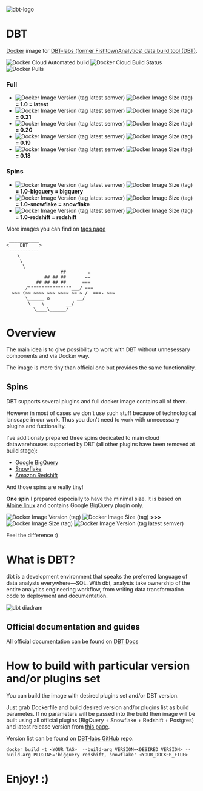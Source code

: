 ![dbt-logo](https://imgur.com/rGpbwpH.png)

# DBT

[Docker](https://www.docker.com/what-docker) image for [DBT-labs (former FishtownAnalytics) data build tool (DBT)](https://www.getdbt.com/product/).

![Docker Cloud Automated build](https://img.shields.io/docker/cloud/automated/xemuliam/dbt) ![Docker Cloud Build Status](https://img.shields.io/docker/cloud/build/xemuliam/dbt) ![Docker Pulls](https://img.shields.io/docker/pulls/xemuliam/dbt)


### Full
- ![Docker Image Version (tag latest semver)](https://img.shields.io/docker/v/xemuliam/dbt/latest?color=darkgreen) ![Docker Image Size (tag)](https://img.shields.io/docker/image-size/xemuliam/dbt/latest?color=darkgreen)   __= 1.0 = latest__
- ![Docker Image Version (tag latest semver)](https://img.shields.io/docker/v/xemuliam/dbt/0.21?color=darkblue) ![Docker Image Size (tag)](https://img.shields.io/docker/image-size/xemuliam/dbt/0.21?color=darkblue)    __= 0.21__
- ![Docker Image Version (tag latest semver)](https://img.shields.io/docker/v/xemuliam/dbt/0.20?color=red) ![Docker Image Size (tag)](https://img.shields.io/docker/image-size/xemuliam/dbt/0.20?color=red)    __= 0.20__
- ![Docker Image Version (tag latest semver)](https://img.shields.io/docker/v/xemuliam/dbt/0.19?color=red) ![Docker Image Size (tag)](https://img.shields.io/docker/image-size/xemuliam/dbt/0.19?color=red)    __= 0.19__
- ![Docker Image Version (tag latest semver)](https://img.shields.io/docker/v/xemuliam/dbt/0.18?color=red) ![Docker Image Size (tag)](https://img.shields.io/docker/image-size/xemuliam/dbt/0.18?color=red)    __= 0.18__

### Spins
- ![Docker Image Version (tag latest semver)](https://img.shields.io/docker/v/xemuliam/dbt/bigquery?label=BigQuery&color=blue) ![Docker Image Size (tag)](https://img.shields.io/docker/image-size/xemuliam/dbt/bigquery?color=blue)    __= 1.0-bigquery = bigquery__
- ![Docker Image Version (tag latest semver)](https://img.shields.io/docker/v/xemuliam/dbt/snowflake?label=Snowflake&color=lightblue) ![Docker Image Size (tag)](https://img.shields.io/docker/image-size/xemuliam/dbt/snowflake?color=lightblue)   __= 1.0-snowflake = snowflake__
- ![Docker Image Version (tag latest semver)](https://img.shields.io/docker/v/xemuliam/dbt/redshift?label=Redshift&color=orange) ![Docker Image Size (tag)](https://img.shields.io/docker/image-size/xemuliam/dbt/redshift?color=orange)   __= 1.0-redshift = redshift__


More images you can find on [tags page](https://hub.docker.com/r/xemuliam/dbt/tags?ordering=last_updated)

```
 ___________
<    DBT    >
 -----------
    \
     \
      \
                    ##        .
              ## ## ##       ==
           ## ## ## ##      ===
       /""""""""""""""""___/ ===
  ~~~ {~~ ~~~~ ~~~ ~~~~ ~~ ~ /  ===- ~~~
       \______ o          __/
        \    \        __/
          \____\______/
```

# Overview
The main idea is to give possibility to work with DBT without unnesessary components and via Docker way.

The image is more tiny than official one but provides the same functionality.

## Spins
DBT supports several plugins and full docker image contains all of them.

However in most of cases we don't use such stuff because of technological lanscape in our work. Thus you don't need to work with unnecessary plugins and fuctionality.

I've additionaly prepared three spins dedicated to main cloud datawarehouses supported by DBT (all other plugins have been removed at build stage):
- [Google BigQuery](https://cloud.google.com/bigquery)
- [Snowflake](https://www.snowflake.com/cloud-data-platform/)
- [Amazon Redshift](https://aws.amazon.com/redshift)


And those spins are really tiny!

__One spin__ I prepared especially to have the minimal size. It is based on [Alpine linux](https://alpinelinux.org) and contains Google BigQuery plugin only.

![Docker Image Version (tag)](https://img.shields.io/docker/v/fishtownanalytics/dbt/0.19.2?color=orange&label=Official%20DBT%20image) ![Docker Image Size (tag)](https://img.shields.io/docker/image-size/fishtownanalytics/dbt/0.19.2?color=red&label=%20) __>>>__ ![Docker Image Size (tag)](https://img.shields.io/docker/image-size/xemuliam/dbt/bigquery-alpine?color=green&label=%20) ![Docker Image Version (tag latest semver)](https://img.shields.io/docker/v/xemuliam/dbt/bigquery-alpine?label=My%20Alpine-based%20image%20for%20BigQuery&color=blue)

Feel the difference :)

# What is DBT?

dbt is a development environment that speaks the preferred language of data analysts everywhere—SQL. With dbt, analysts take ownership of the entire analytics engineering workflow, from writing data transformation code to deployment and documentation.

![dbt diadram](https://d33wubrfki0l68.cloudfront.net/18774f02c29380c2ca7ed0a6fe06e55f275bf745/a5007/ui/img/svg/product.svg)

## Official documentation and guides

All official documentation can be found on [DBT Docs](https://docs.getdbt.com/)

# How to build with particular version and/or plugins set

You can build the image with desired plugins set and/or DBT version.

Just grab Dockerfile and build desired version and/or plugins list as build parametes.
If no parameters will be passed into the build then image will be built using all official plugins (BigQuery + Snowflake + Redshift + Postgres) and latest release version from [this page](https://github.com/dbt-labs/dbt-core/releases/latest).

Version list can be found on [DBT-labs GitHub](https://github.com/dbt-labs/dbt/tags) repo.

`docker build -t <YOUR_TAG>  --build-arg VERSION=<DESIRED_VERSION> --build-arg PLUGINS='bigquery redshift, snowflake' <YOUR_DOCKER_FILE>`

# Enjoy! :)
